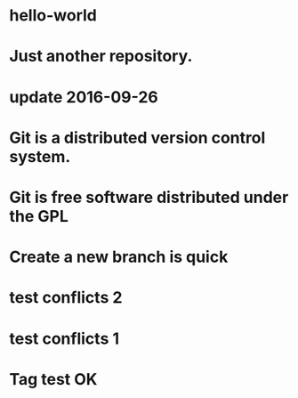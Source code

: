 # hello-world
# Just another repository.
# update 2016-09-26
# Git is a distributed version control system.
# Git is free software distributed under the GPL
# Create a new branch is quick
# test conflicts 2
# test conflicts 1
# Tag test OK

